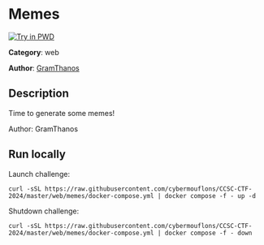 # Memes

[![Try in PWD](https://raw.githubusercontent.com/play-with-docker/stacks/master/assets/images/button.png)](https://labs.play-with-docker.com/?stack=https://raw.githubusercontent.com/cybermouflons/CCSC-CTF-2024/master/web/memes/docker-compose.yml)


**Category**: web

**Author**: [GramThanos](https://github.com/GramThanos)

## Description

Time to generate some memes!


Author: GramThanos


## Run locally

Launch challenge:
```
curl -sSL https://raw.githubusercontent.com/cybermouflons/CCSC-CTF-2024/master/web/memes/docker-compose.yml | docker compose -f - up -d
```

Shutdown challenge:
```
curl -sSL https://raw.githubusercontent.com/cybermouflons/CCSC-CTF-2024/master/web/memes/docker-compose.yml | docker compose -f - down
```
